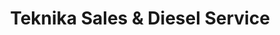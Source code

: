 ---
title: "Teknika Sales & Diesel Service"
url: /manila/teknika-sales-and-diesel-service/
shop: car repair
---